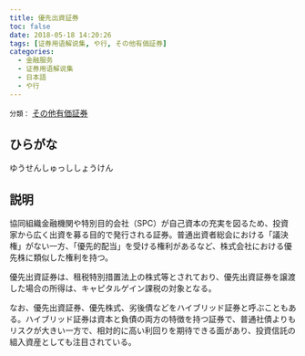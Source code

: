 ```yaml
---
title: 優先出資証券
toc: false
date: 2018-05-18 14:20:26
tags: [证券用语解说集, や行, その他有価証券]
categories:
  - 金融服务
  - 证券用语解说集
  - 日本語
  - や行
---
```


`分類：` [その他有価証券](/tags/その他有価証券/)

## ひらがな

ゆうせんしゅっししょうけん

## 説明

協同組織金融機関や特別目的会社（SPC）が自己資本の充実を図るため、投資家から広く出資を募る目的で発行される証券。普通出資者総会における「議決権」がない一方、「優先的配当」を受ける権利があるなど、株式会社における優先株に類似した権利を持つ。

優先出資証券は、租税特別措置法上の株式等とされており、優先出資証券を譲渡した場合の所得は、キャピタルゲイン課税の対象となる。

なお、優先出資証券、優先株式、劣後債などをハイブリッド証券と呼ぶこともある。ハイブリッド証券は資本と負債の両方の特徴を持つ証券で、普通社債よりもリスクが大きい一方で、相対的に高い利回りを期待できる面があり、投資信託の組入資産としても注目されている。
